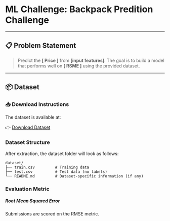 # ML Challenge: Backpack Predition Challenge



---

## 📋 Problem Statement
  
>Predict the **[ Price ]** from **[input features]**. The goal is to build a model that performs well on **[ RSME ]** using the provided dataset.

---

## 📦 Dataset

### 📥 Download Instructions

The dataset is available at:

👉 [Download Dataset](https://www.kaggle.com/competitions/playground-series-s5e2/data)  

### Dataset Structure
After extraction, the dataset folder will look as follows:
```
dataset/
├── train.csv         # Training data
├── test.csv          # Test data (no labels)
└── README.md         # Dataset-specific information (if any)
```

### Evaluation Metric
##### Root Mean Squared Error

Submissions are scored on the RMSE metric.